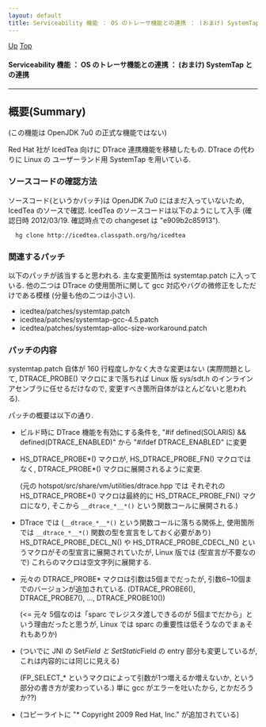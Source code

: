 ```yaml
---
layout: default
title: Serviceability 機能 ： OS のトレーサ機能との連携 ： (おまけ) SystemTap との連携
---
```

[Up](noYz1ICuBU.html) [Top](../index.html)

#### Serviceability 機能 ： OS のトレーサ機能との連携 ： (おまけ) SystemTap との連携

--- 
## 概要(Summary)
(この機能は OpenJDK 7u0 の正式な機能ではない)

Red Hat 社が IcedTea 向けに DTrace 連携機能を移植したもの. 
DTrace の代わりに Linux の ユーザーランド用 SystemTap を用いている.

### ソースコードの確認方法
ソースコード(というかパッチ)は OpenJDK 7u0 にはまだ入っていないため, IcedTea のソースで確認.
IcedTea のソースコードは以下のようにして入手 (確認日時 2012/03/19. 確認時点での changeset は "e909b2c85913").

````
  hg clone http://icedtea.classpath.org/hg/icedtea
````

### 関連するパッチ
以下のパッチが該当すると思われる.
主な変更箇所は systemtap.patch に入っている. 他の二つは DTrace の使用箇所に関して gcc 対応やバグの微修正をしただけである模様 (分量も他の二つは小さい).

  * icedtea/patches/systemtap.patch
  * icedtea/patches/systemtap-gcc-4.5.patch
  * icedtea/patches/systemtap-alloc-size-workaround.patch

### パッチの内容
systemtap.patch 自体が 160 行程度しかなく大きな変更はない
(実際問題として, DTRACE_PROBE() マクロにまで落ちれば Linux 版 sys/sdt.h のインラインアセンブラに任せるだけなので, 変更すべき箇所自体がほとんどないと思われる).

パッチの概要は以下の通り.

  * ビルド時に DTrace 機能を有効にする条件を,
    "#if defined(SOLARIS) && defined(DTRACE_ENABLED)" から "#ifdef DTRACE_ENABLED" に変更

  * HS_DTRACE_PROBE*() マクロが, HS_DTRACE_PROBE_FN() マクロではなく, 
    DTRACE_PROBE*() マクロに展開されるように変更.
    
    (元の hotspot/src/share/vm/utilities/dtrace.hpp では
    それぞれの HS_DTRACE_PROBE*() マクロは最終的に HS_DTRACE_PROBE_FN() マクロになり,
    そこから `__dtrace_*__*()` という関数コールに展開される.)

  * DTrace では (`__dtrace_*__*()` という関数コールに落ちる関係上, 使用箇所では `__dtrace_*__*()` 関数の型を宣言をしておく必要があり)
    HS_DTRACE_PROBE_DECL_N() や HS_DTRACE_PROBE_CDECL_N() というマクロがその型宣言に展開されていたが,
    Linux 版では (型宣言が不要なので) これらのマクロは空文字列に展開する.

  * 元々の DTRACE_PROBE* マクロは引数は5個までだったが, 引数6~10個までのバージョンが追加されている.
    (DTRACE_PROBE6(), DTRACE_PROBE7(), ..., DTRACE_PROBE10())
    
    (<= 元々 5個なのは「sparc でレジスタ渡しできるのが 5個までだから」という理由だったと思うが, Linux では sparc の重要性は低そうなのでまぁそれもありか)

  * (ついでに JNI の Set*Field と SetStatic*Field の entry 部分も変更しているが, これは内容的には同じに見える)

    (FP_SELECT_* というマクロによって引数が1つ増えるか増えないか, という部分の書き方が変わっている.)
     単に gcc がエラーを吐いたから, とかだろうか??)

  * (コピーライトに "* Copyright 2009 Red Hat, Inc." が追加されている)







